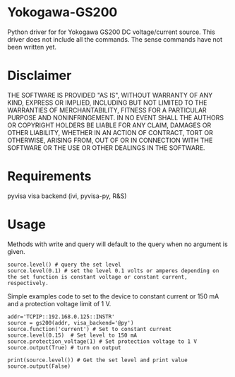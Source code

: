 # Yokogawa-GS200
Python driver for for Yokogawa GS200 DC voltage/current source.
This driver does not include all the commands. The sense commands have not been written yet.

# Disclaimer
THE SOFTWARE IS PROVIDED "AS IS", WITHOUT WARRANTY OF ANY KIND, EXPRESS OR IMPLIED, INCLUDING BUT NOT LIMITED TO THE WARRANTIES OF MERCHANTABILITY, FITNESS FOR A PARTICULAR PURPOSE AND NONINFRINGEMENT. IN NO EVENT SHALL THE AUTHORS OR COPYRIGHT HOLDERS BE LIABLE FOR ANY CLAIM, DAMAGES OR OTHER LIABILITY, WHETHER IN AN ACTION OF CONTRACT, TORT OR OTHERWISE, ARISING FROM, OUT OF OR IN CONNECTION WITH THE SOFTWARE OR THE USE OR OTHER DEALINGS IN THE SOFTWARE.

# Requirements
pyvisa
visa backend (ivi, pyvisa-py, R&S)

# Usage

Methods with write and query will default to the query when no argument is given.
```
source.level() # query the set level
source.level(0.1) # set the level 0.1 volts or amperes depending on the set function is constant voltage or constant current, respectively. 
```

Simple examples code to set to the device to constant current or 150 mA and a protection voltage limit of 1 V.

```
addr='TCPIP::192.168.0.125::INSTR'
source = gs200(addr, visa_backend='@py')
source.function('current') # Set to constant current
source.level(0.15)  # Set level to 150 mA
source.protection_voltage(1) # Set protection voltage to 1 V
source.output(True) # turn on output
    
print(source.level()) # Get the set level and print value
source.output(False)

```
